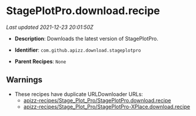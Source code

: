 # StagePlotPro.download.recipe

_Last updated 2021-12-23 20:01:50Z_

- **Description**: Downloads the latest version of StagePlotPro.

- **Identifier**: `com.github.apizz.download.stageplotpro`

- **Parent Recipes**: `None`


## Warnings

- These recipes have duplicate URLDownloader URLs:
    - [apizz-recipes/Stage_Plot_Pro/StagePlotPro.download.recipe](/autopkg-dupe-tracker/apizz-recipes/Stage_Plot_Pro/StagePlotPro.download.recipe)
    - [apizz-recipes/Stage_Plot_Pro/StagePlotPro-XPlace.download.recipe](/autopkg-dupe-tracker/apizz-recipes/Stage_Plot_Pro/StagePlotPro-XPlace.download.recipe)